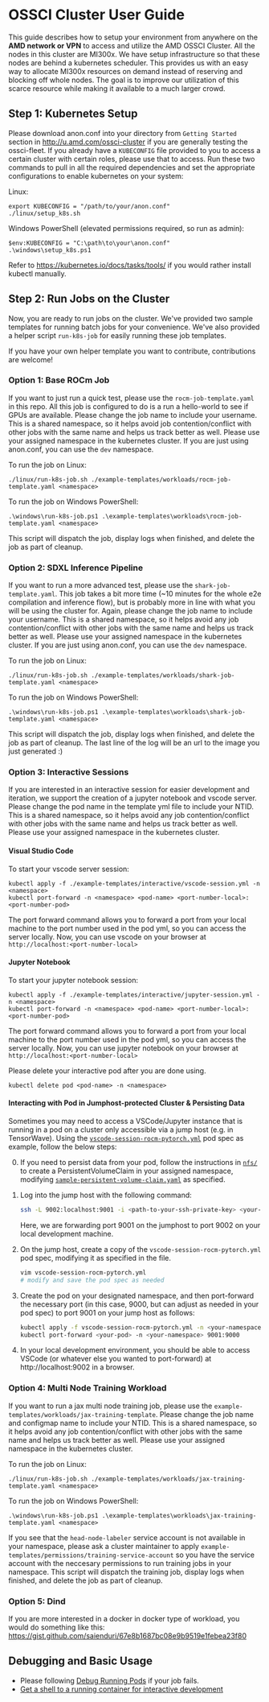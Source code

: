 # OSSCI Cluster User Guide

This guide describes how to setup your environment from anywhere on the **AMD network or VPN** to access and utilize the AMD OSSCI Cluster.
All the nodes in this cluster are MI300x. We have setup infrastructure so that these nodes are behind a kubernetes scheduler. This provides us with an easy way to allocate MI300x resources on demand instead of reserving and blocking off whole nodes. The goal is to improve our utilization of this scarce resource while making it available to a much larger crowd.

## Step 1: Kubernetes Setup
Please download anon.conf into your directory from `Getting Started` section in http://u.amd.com/ossci-cluster if you are generally testing the ossci-fleet.
If you already have a `KUBECONFIG` file provided to you to access a certain cluster with certain roles, please use that to access.
Run these two commands to pull in all the required dependencies and set the appropriate configurations to enable kubernetes on your system:

Linux:
```
export KUBECONFIG = "/path/to/your/anon.conf"
./linux/setup_k8s.sh
```

Windows PowerShell (elevated permissions required, so run as admin):
```
$env:KUBECONFIG = "C:\path\to\your\anon.conf"
.\windows\setup_k8s.ps1
```

Refer to https://kubernetes.io/docs/tasks/tools/ if you would rather install kubectl manually.

## Step 2: Run Jobs on the Cluster

Now, you are ready to run jobs on the cluster. We've provided two sample
templates for running batch jobs for your convenience. We've also
provided a helper script `run-k8s-job` for easily running these job
templates.

If you have your own helper template you want to contribute, contributions
are welcome!

### Option 1: Base ROCm Job

If you want to just run a quick test, please use the `rocm-job-template.yaml` in this repo.
All this job is configured to do is a run a hello-world to see if GPUs are available.
Please change the job name to include your username. This is a shared namespace, so it helps avoid job contention/conflict with other jobs with the same name and helps us track better as well.
Please use your assigned namespace in the kubernetes cluster. If you are just using anon.conf, you can use the `dev` namespace.

To run the job on Linux:
```
./linux/run-k8s-job.sh ./example-templates/workloads/rocm-job-template.yaml <namespace>
```

To run the job on Windows PowerShell:
```
.\windows\run-k8s-job.ps1 .\example-templates\workloads\rocm-job-template.yaml <namespace>
```

This script will dispatch the job, display logs when finished, and delete the job as part of cleanup.

### Option 2: SDXL Inference Pipeline

If you want to run a more advanced test, please use the `shark-job-template.yaml`.
This job takes a bit more time (~10 minutes for the whole e2e compilation and inference flow), but is probably more in line with what you will be using the cluster for.
Again, please change the job name to include your username. This is a shared namespace, so it helps avoid any job contention/conflict with other jobs with the same name and helps us track better as well.
Please use your assigned namespace in the kubernetes cluster. If you are just using anon.conf, you can use the `dev` namespace.

To run the job on Linux:
```
./linux/run-k8s-job.sh ./example-templates/workloads/shark-job-template.yaml <namespace>
```

To run the job on Windows PowerShell:
```
.\windows\run-k8s-job.ps1 .\example-templates\workloads\shark-job-template.yaml <namespace>
```

This script will dispatch the job, display logs when finished, and delete the job as part of cleanup.
The last line of the log will be an url to the image you just generated :)

### Option 3: Interactive Sessions

If you are interested in an interactive session for easier development and iteration, we support the creation of a jupyter notebook and vscode server.
Please change the pod name in the template yml file to include your NTID. This is a shared namespace, so it helps avoid any job contention/conflict with other jobs with the same name and helps us track better as well.
Please use your assigned namespace in the kubernetes cluster.

#### Visual Studio Code


To start your vscode server session:
```
kubectl apply -f ./example-templates/interactive/vscode-session.yml -n <namespace>
kubectl port-forward -n <namespace> <pod-name> <port-number-local>:<port-number-pod>
```
The port forward command allows you to forward a port from your local machine to the port number used in the pod yml, so you can access the server locally.
Now, you can use vscode on your browser at `http://localhost:<port-number-local>`

#### Jupyter Notebook


To start your jupyter notebook session:
```
kubectl apply -f ./example-templates/interactive/jupyter-session.yml -n <namespace>
kubectl port-forward -n <namespace> <pod-name> <port-number-local>:<port-number-pod>
```
The port forward command allows you to forward a port from your local machine to the port number used in the pod yml, so you can access the server locally.
Now, you can use jupyter notebook on your browser at `http://localhost:<port-number-local>`

Please delete your interactive pod after you are done using.
```
kubectl delete pod <pod-name> -n <namespace>
```

#### Interacting with Pod in Jumphost-protected Cluster & Persisting Data

Sometimes you may need to access a VSCode/Jupyter instance that is running in a pod on a cluster only accessible via a jump host (e.g. in TensorWave). Using the [`vscode-session-rocm-pytorch.yml`](/example-templates/interactive/vscode-session-rocm-pytorch.yml) pod spec as example, follow the below steps:

0. If you need to persist data from your pod, follow the instructions in [`nfs/`](/nfs/README.md) to create a PersistentVolumeClaim in your assigned namespace, modifying [`sample-persistent-volume-claim.yaml`](/nfs/sample-persistent-volume-claim.yaml) as specified.

1. Log into the jump host with the following command:

    ```bash
    ssh -L 9002:localhost:9001 -i <path-to-your-ssh-private-key> <your-user>@<jumphost-ip>  
    ```

    Here, we are forwarding port 9001 on the jumphost to port 9002 on your local development machine.

2. On the jump host, create a copy of the `vscode-session-rocm-pytorch.yml` pod spec, modifying it as specified in the file.

    ```bash
    vim vscode-session-rocm-pytorch.yml
    # modify and save the pod spec as needed
    ```

3. Create the pod on your designated namespace, and then port-forward the necessary port (in this case, 9000, but can adjust as needed in your pod spec) to port 9001 on your jump host as follows:

    ```bash
    kubectl apply -f vscode-session-rocm-pytorch.yml -n <your-namespace>
    kubectl port-forward <your-pod> -n <your-namespace> 9001:9000
    ```

4. In your local development environment, you should be able to access VSCode (or whatever else you wanted to port-forward) at http://localhost:9002 in a browser.

### Option 4: Multi Node Training Workload

If you want to run a jax multi node training job, please use the `example-templates/workloads/jax-training-template`.
Please change the job name and configmap name to include your NTID. This is a shared namespace, so it helps avoid any job contention/conflict with other jobs with the same name and helps us track better as well.
Please use your assigned namespace in the kubernetes cluster.

To run the job on Linux:
```
./linux/run-k8s-job.sh ./example-templates/workloads/jax-training-template.yaml <namespace>
```

To run the job on Windows PowerShell:
```
.\windows\run-k8s-job.ps1 .\example-templates\workloads\jax-training-template.yaml <namespace>
```

If you see that the `head-node-labeler` service account is not available in your namespace, please ask a cluster maintainer to apply `example-templates/permissions/training-service-account` so you have the service account with the neccesary permissions to run training jobs in your namespace.
This script will dispatch the training job, display logs when finished, and delete the job as part of cleanup.

### Option 5: Dind

If you are more interested in a docker in docker type of workload, you would do something like this: https://gist.github.com/saienduri/67e8b1687bc08e9b9519e1febea23f80

## Debugging and Basic Usage

- Please following [Debug Running Pods](https://kubernetes.io/docs/tasks/debug/debug-application/debug-running-pod/) if your job fails.
- [Get a shell to a running container for interactive development](https://kubernetes.io/docs/tasks/debug/debug-application/get-shell-running-container/)
